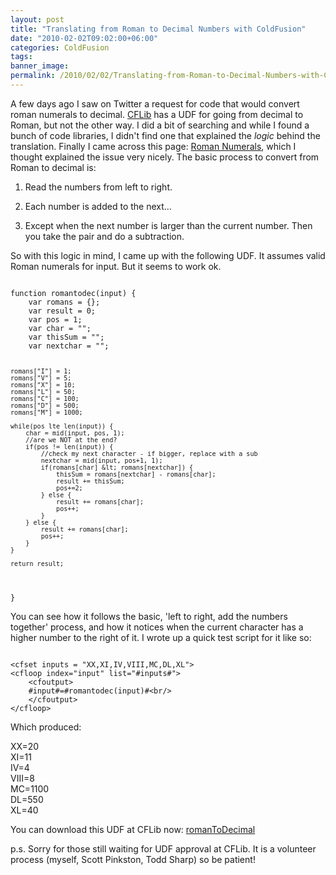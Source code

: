 ```yaml
---
layout: post
title: "Translating from Roman to Decimal Numbers with ColdFusion"
date: "2010-02-02T09:02:00+06:00"
categories: ColdFusion 
tags: 
banner_image: 
permalink: /2010/02/02/Translating-from-Roman-to-Decimal-Numbers-with-ColdFusion
---
```


A few days ago I saw on Twitter a request for code that would convert roman numerals to decimal. <a href="http://www.cflib.org">CFLib</a> has a UDF for going from decimal to Roman, but not the other way. I did a bit of searching and while I found a bunch of code libraries, I didn't find one that explained the <i>logic</i> behind the translation. Finally I came across this page: <a href="http://www.mathematische-basteleien.de/romannumerals.htm">Roman Numerals</a>, which I thought explained the issue very nicely. The basic process to convert from Roman to decimal is:

<p>

1) Read the numbers from left to right.<br/>

2) Each number is added to the next... <br/>

3) Except when the next number is larger than the current number. Then you take the pair and do a subtraction.<br/>

<p>

So with this logic in mind, I came up with the following UDF. It assumes valid Roman numerals for input. But it seems to work ok.

<p>

<code>
function romantodec(input) {
	var romans = {};
	var result = 0;
	var pos = 1;
	var char = "";
	var thisSum = "";
	var nextchar = "";
		
	romans["I"] = 1;
	romans["V"] = 5;
	romans["X"] = 10;
	romans["L"] = 50;
	romans["C"] = 100;
	romans["D"] = 500;
	romans["M"] = 1000;

	while(pos lte len(input)) {
		char = mid(input, pos, 1);
		//are we NOT at the end?
		if(pos != len(input)) {
			//check my next character - if bigger, replace with a sub
			nextchar = mid(input, pos+1, 1);
			if(romans[char] &lt; romans[nextchar]) {
				thisSum = romans[nextchar] - romans[char];
				result += thisSum;
				pos+=2;
			} else {
				result += romans[char];
				pos++;
			} 
		} else {
			result += romans[char];
			pos++;
		}
	}
	
	return result;
}
</code>

<p>

You can see how it follows the basic, 'left to right, add the numbers together' process, and how it notices when the current character has a higher number to the right of it. I wrote up a quick test script for it like so:

<p>

<code>
&lt;cfset inputs = "XX,XI,IV,VIII,MC,DL,XL"&gt;
&lt;cfloop index="input" list="#inputs#"&gt;
	&lt;cfoutput&gt;
	#input#=#romantodec(input)#&lt;br/&gt;
	&lt;/cfoutput&gt;
&lt;/cfloop&gt;
</code>

<p>

Which produced:
<p>

XX=20<br/>
XI=11<br/>
IV=4<br/>
VIII=8<br/>
MC=1100<br/>
DL=550<br/>
XL=40<br/>

You can download this UDF at CFLib now: <a href="http://www.cflib.org/udf/romanToDecimal">romanToDecimal</a> 

p.s. Sorry for those still waiting for UDF approval at CFLib. It is a volunteer process (myself, Scott Pinkston, Todd Sharp) so be patient!